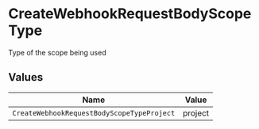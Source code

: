 # CreateWebhookRequestBodyScopeType

Type of the scope being used


## Values

| Name                                       | Value                                      |
| ------------------------------------------ | ------------------------------------------ |
| `CreateWebhookRequestBodyScopeTypeProject` | project                                    |